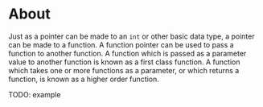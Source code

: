 # About

Just as a pointer can be made to an `int` or other basic data type, a pointer can be made to a function.
A function pointer can be used to pass a function to another function.
A function which is passed as a parameter value to another function is known as a first class function.
A function which takes one or more functions as a parameter, or which returns a function, is known as a higher order function.

TODO: example
